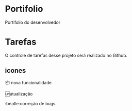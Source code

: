 # Portifolio

Portifolio do desenvolvedor

# Tarefas

O controle de tarefas desse projeto será realizado no Github.


##  icones

:package: nova funcionalidade

:up:atualização

:beatle:correção de bugs
